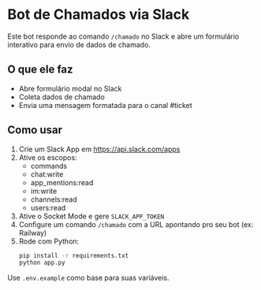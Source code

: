 # Bot de Chamados via Slack

Este bot responde ao comando `/chamado` no Slack e abre um formulário interativo para envio de dados de chamado.

## O que ele faz

- Abre formulário modal no Slack
- Coleta dados de chamado
- Envia uma mensagem formatada para o canal #ticket

## Como usar

1. Crie um Slack App em https://api.slack.com/apps
2. Ative os escopos:
   - commands
   - chat:write
   - app_mentions:read
   - im:write
   - channels:read
   - users:read
3. Ative o Socket Mode e gere `SLACK_APP_TOKEN`
4. Configure um comando `/chamado` com a URL apontando pro seu bot (ex: Railway)
5. Rode com Python:
   ```bash
   pip install -r requirements.txt
   python app.py
   ```

Use `.env.example` como base para suas variáveis.
